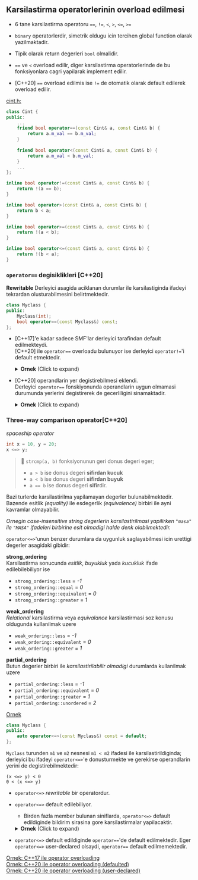 ## Karsilastirma operatorlerinin overload edilmesi

* 6 tane karsilastirma operatoru `==`, `!=`, `<`, `>`, `<=`, `>=`
* `binary` operatorlerdir, simetrik oldugu icin tercihen global function olarak yazilmaktadir.
* Tipik olarak return degerleri `bool` olmalidir.

* `==` ve `<` overload edilir, diger karsilastirma operatorlerinde de bu fonksiyonlara cagri yapilarak implement edilir.

* [C++20] `==` overload edilmis ise `!=` de otomatik olarak default edilerek overload edilir.

[cint.h:](res/src/00_kurslib/include/cint.h)
```C++
class Cint {
public:
    ...
    friend bool operator==(const Cint& a, const Cint& b) { 
        return a.m_val == b.m_val;
    }
    
    friend bool operator<(const Cint& a, const Cint& b) { 
        return a.m_val < b.m_val;
    }
    ...
};

inline bool operator!=(const Cint& a, const Cint& b) { 
    return !(a == b);
}

inline bool operator>(const Cint& a, const Cint& b) { 
    return b < a;
}

inline bool operator>=(const Cint& a, const Cint& b) { 
    return !(a < b);
}

inline bool operator<=(const Cint& a, const Cint& b) { 
    return !(b < a);
}
```

### `operator==` degisiklikleri [C++20]

**Rewritable** 
Derleyici asagida aciklanan durumlar ile karsilastiginda ifadeyi tekrardan olusturabilmesini belirtmektedir.

```C++
class Myclass {
public:
    Myclass(int);
    bool operator==(const Myclass&) const;
};
```

* [C++17]'e kadar sadece SMF'lar derleyici tarafindan default edilmekteydi.  
  [C++20] ile `operator==` overloadu bulunuyor ise derleyici `operator!=`'i default etmektedir.

  <details>
  <summary><b>Ornek</b> (Click to expand)</summary>
  
  **[C++17] ve oncesinde:**  
  ```C++
  Myclass x, y;
  auto result1 = x == y;   // gecerli
  auto result2 = x != y;   // sentaks error
  ```
  **[C++20] ile:**  
  ```C++
  Myclass x, y;
  auto result1 = x == y;   // gecerli
  auto result2 = x != y;   // gecerli
  ```
  </details>
  <!--  -->
  
* [C++20] operandlarin yer degistirebilmesi eklendi.  
  Derleyici `operator==` fonskiyonunda operandlarin uygun olmamasi durumunda yerlerini degistirerek de gecerliligini sinamaktadir.
   
  <details>
  <summary><b>Ornek</b> (Click to expand)</summary>
  
  **[C++17] ve oncesinde:**
  ```C++
  Myclass x(12), y(34);
  auto result1 = x == 90;   // gecerli: x.operator(Myclass(90));
  auto result2 = 45 == x;   // sentaks hatasi
  ```
  **[C++20] ile:**
  ```C++
  Myclass x(12), y(34);
  auto result1 = x == 90;   // gecerli: x.operator(Myclass(90));
  auto result2 = 45 == x;   // gecerli: x == 45
  ```
  </details>
  <!--  -->
  
### Three-way comparison operator[C++20]
*spaceship operator*  

```C++
int x = 10, y = 20;
x <=> y;
```

> :pushpin: 
> `strcmp(a, b)` fonksiyonunun geri donus degeri eger;
> * `a > b` ise donus degeri **sifirdan kucuk**
> * `a < b` ise donus degeri **sifirdan buyuk**
> * `a == b` ise donus degeri **sifir**dir.

Bazi turlerde karsilastirilma yapilamayan degerler bulunabilmektedir. Bazende esitlik *(equality)* ile esdegerlik *(equivalence)* birbiri ile ayni kavramlar olmayabilir.

*Ornegin case-insensitive string degerlerin karsilastirilmasi yapilirken `"masa"` ile `"MASA"` ifadeleri birbirine esit olmadigi halde denk olabilmektedir.*

`operator<=>`'unun benzer durumlara da uygunluk saglayabilmesi icin urettigi degerler asagidaki gibidir:

**strong_ordering**  
Karsilastirma sonucunda *esitlik*, *buyukluk* yada *kucukluk* ifade edilebilebiliyor ise
* `strong_ordering::less` = *-1*
* `strong_ordering::equal` = *0*
* `strong_ordering::equivalent` = *0*
* `strong_ordering::greater` = *1*

**weak_ordering**  
*Relational* karsilastirma veya *equivalance* karsilastirmasi soz konusu oldugunda kullanilmak uzere
* `weak_ordering::less` = *-1*
* `weak_ordering::equivalent` = *0*
* `weak_ordering::greater` = *1*

**partial_ordering**  
Butun degerler birbiri ile *karsilastirilabilir olmadigi* durumlarda kullanilmak uzere
* `partial_ordering::less` = *-1*
* `partial_ordering::equivalent` = *0*
* `partial_ordering::greater` = *1*
* `partial_ordering::unordered` = *2*

[Ornek](res/src/oo03.cpp)

```C++
class Myclass {
public:
    auto operator<=>(const Myclass&) const = default;
};
```
`Myclass` turunden `m1` ve `m2` nesnesi `m1 < m2` ifadesi ile karsilastirildiginda; derleyici bu ifadeyi `operator<=>`'e donusturmekte ve gerekirse operandlarin yerini de degistirebilmektedir:
```
(x <=> y) < 0
0 < (x <=> y)
```

* `operator<=>` *rewritable* bir operatordur.
* `operator<=>` default edilebiliyor.
  * Birden fazla member bulunan siniflarda, `operator<=>` default edildiginde bildirim sirasina gore karsilastirmalar yapilacaktir.
  <details>
  <summary><b>Ornek</b> (Click to expand)</summary>
  
  `operator<=>` default edilmesi halinde derleyicinin yazacagi kod asagidaki gibi olacaktir:
  ```C++
  class Myclass {
  public:
    // auto operator<=>(const Myclass& other) const = default;
    auto operator<=>(const Myclass& other) const 
    {
      if(auto result = m_str <=> other.m_str; result != 0)
        return result;
        
      if(auto result = x <=> other.x; result != 0)
        return result;
        
      return y <=> other.y;
    }
      
  private:
      std::string m_str;
      int x, y;
  };
  ```
  </details>
  <!--  -->
* `operator<=>` default edildiginde `operator==`'de default edilmektedir.
  Eger `operator<=>` user-declared olsaydi, `operator==` default edilmemektedir.


[Ornek: C++17 ile operator overloading](res/src/oo02.cpp)    
[Ornek: C++20 ile operator overloading (defaulted)](res/src/oo04.cpp)    
[Ornek: C++20 ile operator overloading (user-declared)](res/src/oo05.cpp)    